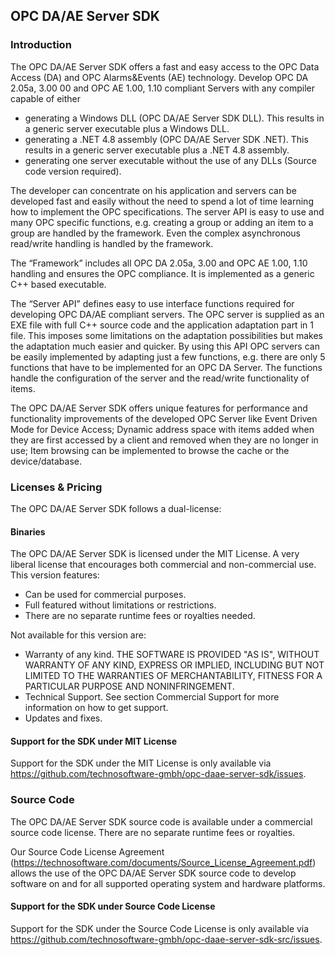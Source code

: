 ## OPC DA/AE Server SDK

### Introduction
The OPC DA/AE Server SDK offers a fast and easy access to the OPC Data Access (DA) and OPC Alarms&Events (AE) technology. Develop OPC DA 2.05a, 3.00 00 and OPC AE 1.00, 1.10 compliant Servers with any compiler capable of either

- generating a Windows DLL (OPC DA/AE Server SDK DLL). This results in a generic server executable plus a Windows DLL.
- generating a .NET 4.8 assembly (OPC DA/AE Server SDK .NET). This results in a generic server executable plus a .NET 4.8 assembly.
- generating one server executable without the use of any DLLs (Source code version required).

The developer can concentrate on his application and servers can be developed fast and easily without the need to spend a lot of time learning how to implement the OPC specifications. The server API is easy to use and many OPC specific functions, e.g. creating a group or adding an item to a group are handled by the framework. Even the complex asynchronous read/write handling is handled by the framework.

The “Framework” includes all OPC DA 2.05a, 3.00 and OPC AE 1.00, 1.10 handling and ensures the OPC compliance. It is implemented as a generic C++ based executable.

The “Server API” defines easy to use interface functions required for developing OPC DA/AE compliant servers. The OPC server is supplied as an EXE file with full C++ source code and the application adaptation part in 1 file. This imposes some limitations on the adaptation possibilities but makes the adaptation much easier and quicker. By using this API OPC servers can be easily implemented by adapting just a few functions, e.g. there are only 5 functions that have to be implemented for an OPC DA Server. The functions handle the configuration of the server and the read/write functionality of items.

The OPC DA/AE Server SDK offers unique features for performance and functionality improvements of the developed OPC Server like Event Driven Mode for Device Access; Dynamic address space with items added when they are first accessed by a client and removed when they are no longer in use; Item browsing can be implemented to browse the cache or the device/database.

### Licenses & Pricing
The OPC DA/AE Server SDK follows a dual-license: 

#### Binaries
The OPC DA/AE Server SDK is licensed under the MIT License. A very liberal license that encourages both commercial and non-commercial use. This version features:

- Can be used for commercial purposes.
- Full featured without limitations or restrictions.
- There are no separate runtime fees or royalties needed.

Not available for this version are:

- Warranty of any kind. THE SOFTWARE IS PROVIDED "AS IS", WITHOUT WARRANTY OF ANY KIND, EXPRESS OR IMPLIED, INCLUDING BUT NOT LIMITED TO THE WARRANTIES OF MERCHANTABILITY, FITNESS FOR A PARTICULAR PURPOSE AND NONINFRINGEMENT.
- Technical Support. See section Commercial Support for more information on how to get support.
- Updates and fixes.

#### Support for the SDK under MIT License
Support for the SDK under the MIT License is only available via https://github.com/technosoftware-gmbh/opc-daae-server-sdk/issues. 

### Source Code
The OPC DA/AE Server SDK source code is available under a commercial source code license. There are no separate runtime fees or royalties.

Our Source Code License Agreement (https://technosoftware.com/documents/Source_License_Agreement.pdf) allows the use of the OPC DA/AE Server SDK source code to develop software on and for all supported operating system and hardware platforms.

#### Support for the SDK under Source Code License
Support for the SDK under the Source Code License is only available via https://github.com/technosoftware-gmbh/opc-daae-server-sdk-src/issues. 